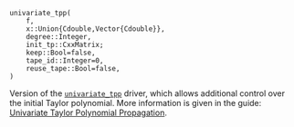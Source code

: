 ```
univariate_tpp(
    f,
    x::Union{Cdouble,Vector{Cdouble}},
    degree::Integer,
    init_tp::CxxMatrix;
    keep::Bool=false,
    tape_id::Integer=0,
    reuse_tape::Bool=false,
)
```

Version of the [`univariate_tpp`](@ref) driver, which allows additional control over the initial Taylor polynomial.  More information is given in the guide: [Univariate Taylor Polynomial Propagation](@ref).

